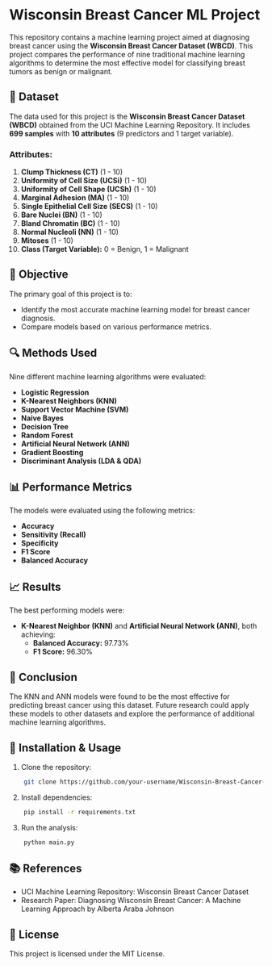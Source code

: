
# Wisconsin Breast Cancer ML Project

This repository contains a machine learning project aimed at diagnosing breast cancer using the **Wisconsin Breast Cancer Dataset (WBCD)**. This project compares the performance of nine traditional machine learning algorithms to determine the most effective model for classifying breast tumors as benign or malignant.

## 📁 Dataset

The data used for this project is the **Wisconsin Breast Cancer Dataset (WBCD)** obtained from the UCI Machine Learning Repository. It includes **699 samples** with **10 attributes** (9 predictors and 1 target variable).

### Attributes:
1. **Clump Thickness (CT)** (1 - 10)
2. **Uniformity of Cell Size (UCSi)** (1 - 10)
3. **Uniformity of Cell Shape (UCSh)** (1 - 10)
4. **Marginal Adhesion (MA)** (1 - 10)
5. **Single Epithelial Cell Size (SECS)** (1 - 10)
6. **Bare Nuclei (BN)** (1 - 10)
7. **Bland Chromatin (BC)** (1 - 10)
8. **Normal Nucleoli (NN)** (1 - 10)
9. **Mitoses** (1 - 10)
10. **Class (Target Variable):** 0 = Benign, 1 = Malignant

## 🎯 Objective
The primary goal of this project is to:
- Identify the most accurate machine learning model for breast cancer diagnosis.
- Compare models based on various performance metrics.

## 🔍 Methods Used
Nine different machine learning algorithms were evaluated:
- **Logistic Regression**
- **K-Nearest Neighbors (KNN)**
- **Support Vector Machine (SVM)**
- **Naive Bayes**
- **Decision Tree**
- **Random Forest**
- **Artificial Neural Network (ANN)**
- **Gradient Boosting**
- **Discriminant Analysis (LDA & QDA)**

## 📊 Performance Metrics
The models were evaluated using the following metrics:
- **Accuracy**
- **Sensitivity (Recall)**
- **Specificity**
- **F1 Score**
- **Balanced Accuracy**

## 📈 Results
The best performing models were:
- **K-Nearest Neighbor (KNN)** and **Artificial Neural Network (ANN)**, both achieving:
  - **Balanced Accuracy:** 97.73%
  - **F1 Score:** 96.30%

## 📌 Conclusion
The KNN and ANN models were found to be the most effective for predicting breast cancer using this dataset. Future research could apply these models to other datasets and explore the performance of additional machine learning algorithms.

## 🚀 Installation & Usage
1. Clone the repository:
```bash
    git clone https://github.com/your-username/Wisconsin-Breast-Cancer-ML.git
```
2. Install dependencies:
```bash
    pip install -r requirements.txt
```
3. Run the analysis:
```bash
    python main.py
```

## 📚 References
- UCI Machine Learning Repository: Wisconsin Breast Cancer Dataset
- Research Paper: Diagnosing Wisconsin Breast Cancer: A Machine Learning Approach by Alberta Araba Johnson

## 📄 License
This project is licensed under the MIT License.
